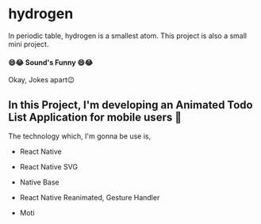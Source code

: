 # hydrogen
In periodic table, hydrogen is a smallest atom. This project is also a small mini project. 
#### 😄😂 Sound's Funny 😄😂
<p>Okay, Jokes apart😉</p>

## In this Project, I'm developing an Animated Todo List Application for mobile users 🚀 
<p>The technology which, I'm gonna be use is,</p>

- React Native

- React Native SVG

- Native Base

- React Native Reanimated, Gesture Handler

- Moti

